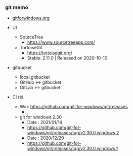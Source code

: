 ### git memo
- [gitforwindows.org](https://gitforwindows.org/)

- UI
    - SourceTree
        - https://www.sourcetreeapp.com/
    - TortoiseGit
        - https://tortoisegit.org/
        - Stable: 2.11.0 | Released on 2020-10-10

- gitbucket
    - local.gitbucket
    - GitHub <-> gitbucket
    - GitLab <-> gitbucket
 
- CI rel.
    - Win: https://github.com/git-for-windows/git/releases
        - ..
    - git for windows 2.30
        - Date : 2021/01/14
        - https://github.com/git-for-windows/git/releases/tag/v2.30.0.windows.2
        - Date : 2020/12/29
        - https://github.com/git-for-windows/git/releases/tag/v2.30.0.windows.1

